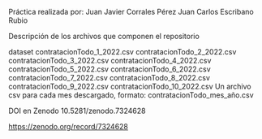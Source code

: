 Práctica realizada por:
Juan Javier Corrales Pérez
Juan Carlos Escribano Rubio

Descripción de los archivos que componen el repositorio

dataset
contratacionTodo_1_2022.csv
contratacionTodo_2_2022.csv
contratacionTodo_3_2022.csv
contratacionTodo_4_2022.csv
contratacionTodo_5_2022.csv
contratacionTodo_6_2022.csv
contratacionTodo_7_2022.csv
contratacionTodo_8_2022.csv
contratacionTodo_9_2022.csv
contratacionTodo_10_2022.csv
Un archivo csv para cada mes descargado, formato:
contratacionTodo_mes_año.csv

DOI en Zenodo
10.5281/zenodo.7324628

https://zenodo.org/record/7324628

